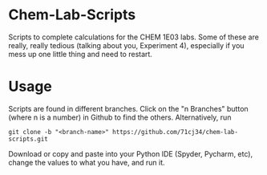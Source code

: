 # Chem-Lab-Scripts

Scripts to complete calculations for the CHEM 1E03 labs. Some of these are really, really tedious (talking about you, Experiment 4), especially if you mess up one little thing and need to restart.

# Usage

Scripts are found in different branches. Click on the "n Branches" button (where n is a number) in Github to find the others. Alternatively, run
```
git clone -b "<branch-name>" https://github.com/71cj34/chem-lab-scripts.git
```

Download or copy and paste into your Python IDE (Spyder, Pycharm, etc), change the values to what you have, and run it.